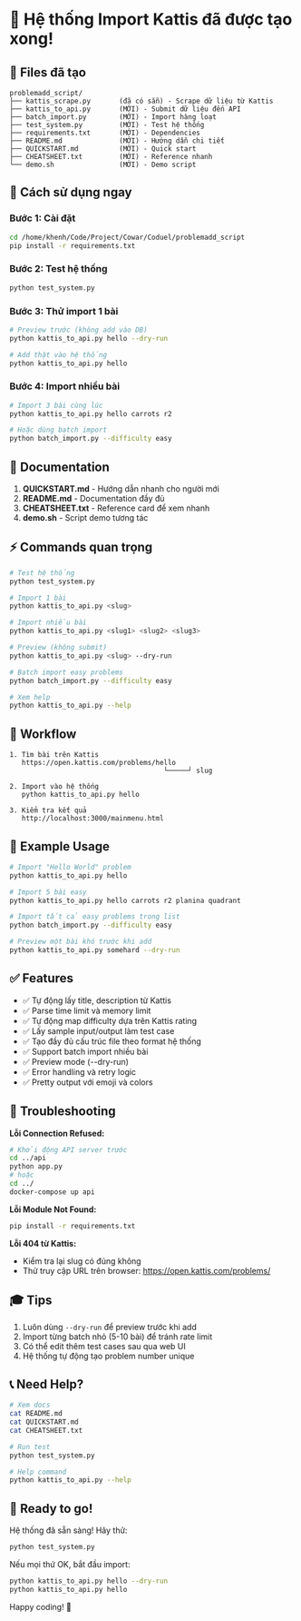 # 🎉 Hệ thống Import Kattis đã được tạo xong!

## 📁 Files đã tạo

```
problemadd_script/
├── kattis_scrape.py       (đã có sẵn) - Scrape dữ liệu từ Kattis
├── kattis_to_api.py       (MỚI) - Submit dữ liệu đến API
├── batch_import.py        (MỚI) - Import hàng loạt
├── test_system.py         (MỚI) - Test hệ thống
├── requirements.txt       (MỚI) - Dependencies
├── README.md              (MỚI) - Hướng dẫn chi tiết
├── QUICKSTART.md          (MỚI) - Quick start
├── CHEATSHEET.txt         (MỚI) - Reference nhanh
└── demo.sh                (MỚI) - Demo script
```

## 🚀 Cách sử dụng ngay

### Bước 1: Cài đặt
```bash
cd /home/khenh/Code/Project/Cowar/Coduel/problemadd_script
pip install -r requirements.txt
```

### Bước 2: Test hệ thống
```bash
python test_system.py
```

### Bước 3: Thử import 1 bài
```bash
# Preview trước (không add vào DB)
python kattis_to_api.py hello --dry-run

# Add thật vào hệ thống
python kattis_to_api.py hello
```

### Bước 4: Import nhiều bài
```bash
# Import 3 bài cùng lúc
python kattis_to_api.py hello carrots r2

# Hoặc dùng batch import
python batch_import.py --difficulty easy
```

## 📖 Documentation

1. **QUICKSTART.md** - Hướng dẫn nhanh cho người mới
2. **README.md** - Documentation đầy đủ
3. **CHEATSHEET.txt** - Reference card để xem nhanh
4. **demo.sh** - Script demo tương tác

## ⚡ Commands quan trọng

```bash
# Test hệ thống
python test_system.py

# Import 1 bài
python kattis_to_api.py <slug>

# Import nhiều bài
python kattis_to_api.py <slug1> <slug2> <slug3>

# Preview (không submit)
python kattis_to_api.py <slug> --dry-run

# Batch import easy problems
python batch_import.py --difficulty easy

# Xem help
python kattis_to_api.py --help
```

## 🎯 Workflow

```
1. Tìm bài trên Kattis
   https://open.kattis.com/problems/hello
                                      └─────┘ slug

2. Import vào hệ thống
   python kattis_to_api.py hello

3. Kiểm tra kết quả
   http://localhost:3000/mainmenu.html
```

## 📝 Example Usage

```bash
# Import "Hello World" problem
python kattis_to_api.py hello

# Import 5 bài easy
python kattis_to_api.py hello carrots r2 planina quadrant

# Import tất cả easy problems trong list
python batch_import.py --difficulty easy

# Preview một bài khó trước khi add
python kattis_to_api.py somehard --dry-run
```

## ✅ Features

- ✅ Tự động lấy title, description từ Kattis
- ✅ Parse time limit và memory limit
- ✅ Tự động map difficulty dựa trên Kattis rating
- ✅ Lấy sample input/output làm test case
- ✅ Tạo đầy đủ cấu trúc file theo format hệ thống
- ✅ Support batch import nhiều bài
- ✅ Preview mode (--dry-run)
- ✅ Error handling và retry logic
- ✅ Pretty output với emoji và colors

## 🐛 Troubleshooting

**Lỗi Connection Refused:**
```bash
# Khởi động API server trước
cd ../api
python app.py
# hoặc
cd ../
docker-compose up api
```

**Lỗi Module Not Found:**
```bash
pip install -r requirements.txt
```

**Lỗi 404 từ Kattis:**
- Kiểm tra lại slug có đúng không
- Thử truy cập URL trên browser: https://open.kattis.com/problems/<slug>

## 🎓 Tips

1. Luôn dùng `--dry-run` để preview trước khi add
2. Import từng batch nhỏ (5-10 bài) để tránh rate limit
3. Có thể edit thêm test cases sau qua web UI
4. Hệ thống tự động tạo problem number unique

## 📞 Need Help?

```bash
# Xem docs
cat README.md
cat QUICKSTART.md
cat CHEATSHEET.txt

# Run test
python test_system.py

# Help command
python kattis_to_api.py --help
```

## 🎊 Ready to go!

Hệ thống đã sẵn sàng! Hãy thử:
```bash
python test_system.py
```

Nếu mọi thứ OK, bắt đầu import:
```bash
python kattis_to_api.py hello --dry-run
python kattis_to_api.py hello
```

Happy coding! 🚀
